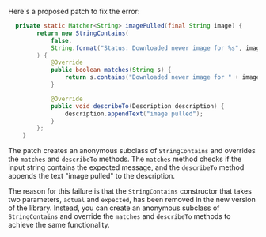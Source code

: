 Here's a proposed patch to fix the error:
```java
  private static Matcher<String> imagePulled(final String image) {
        return new StringContains(
            false,
            String.format("Status: Downloaded newer image for %s", image)
        ) {
            @Override
            public boolean matches(String s) {
                return s.contains("Downloaded newer image for " + image);
            }

            @Override
            public void describeTo(Description description) {
                description.appendText("image pulled");
            }
        };
    }
```
The patch creates an anonymous subclass of `StringContains` and overrides the `matches` and `describeTo` methods. The `matches` method checks if the input string contains the expected message, and the `describeTo` method appends the text "image pulled" to the description.

The reason for this failure is that the `StringContains` constructor that takes two parameters, `actual` and `expected`, has been removed in the new version of the library. Instead, you can create an anonymous subclass of `StringContains` and override the `matches` and `describeTo` methods to achieve the same functionality.